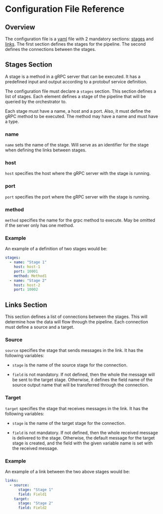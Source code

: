 # Configuration File Reference

## Overview

The configuration file is a [yaml](https://yaml.org) file with 2 mandatory sections: [stages](#stages-section) and [links](#links-section).
The first section defines the stages for the pipeline. 
The second defines the connections between the stages.

## Stages Section

A stage is a method in a gRPC server that can be executed. It has a predefined input and output according to a protobuf service definition.

The configuration file must declare a ```stages``` section. This section defines a list of stages. Each element defines a stage of the pipeline that will be queried by the orchestrator to.

Each stage must have a name, a host and a port. Also, it must define the gRPC method to be executed. The method may have a name and must have a type.

### name

```name``` sets the name of the stage. 
Will serve as an identifier for the stage when defining the links between stages.

### host

```host``` specifies the host where the gRPC server with the stage is running.

### port

```port``` specifies the port where the gRPC server with the stage is running.

### method

```method``` specifies the name for the grpc method to execute. May be omitted if the server only has one method.

### Example

An example of a definition of two stages would be:

```yaml
stages:
  - name: "Stage 1"
    host: host-1
    port: 10001
    method: Method1
  - name: "Stage 2"
    host: host-2
    port: 10002
```

## Links Section

This section defines a list of connections between the stages. This will determine how the data will flow through the pipeline. Each connection must define a source and a target.

### Source

```source``` specifies the stage that sends messages in the link. 
It has the following variables:

* ```stage``` is the name of the source stage for the connection.

* ```field``` is not mandatory. 
  If not defined, then the whole the message will be sent to the target stage. 
  Otherwise, it defines the field name of the source output name that will be transferred through the connection. 

### Target

```target``` specifies the stage that receives messages in the link. 
It has the following variables:

* ```stage``` is the name of the target stage for the connection.

* ```field``` is not mandatory. 
  If not defined, then the whole received message is delivered to the stage. 
  Otherwise, the default message for the target stage is created, and the field with the given variable name is set with the received message.

### Example

An example of a link between the two above stages would be:

```yaml
links:
  - source:
      stage: "Stage 1"
      field: Field1
    target:
      stage: "Stage 2"
      field: Field2
```
